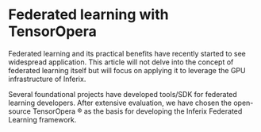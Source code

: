 # Federated learning with TensorOpera

Federated learning and its practical benefits have recently started to see widespread application. This article will not delve into the concept of federated learning itself but will focus on applying it to leverage the GPU infrastructure of Inferix.

Several foundational projects have developed tools/SDK for federated learning developers. After extensive evaluation, we have chosen the open-source TensorOpera :registered: as the basis for developing the Inferix Federated Learning framework.